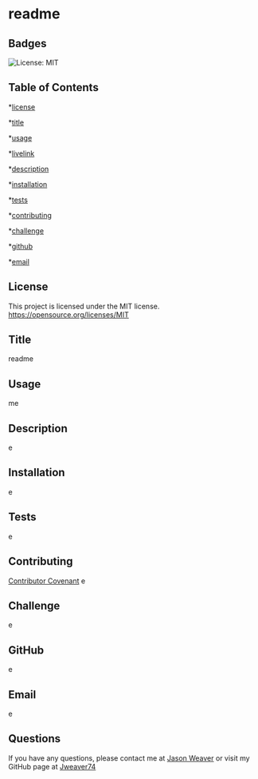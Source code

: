 
# readme
  ## Badges
  ![License: MIT](https://img.shields.io/badge/License-MIT-yellow.svg)

  ## Table of Contents
  *[license](#license)

  *[title](#title)

  *[usage](#usage)

  *[livelink](#livelink)

  *[description](#description)

  *[installation](#installation)

  *[tests](#tests)

  *[contributing](#contributing)

  *[challenge](#challenge)

  *[github](#github)

  *[email](#email)

  ## License
  This project is licensed under the MIT license.
  https://opensource.org/licenses/MIT


  ## Title
  readme


  ## Usage
  me


  ## Description
  e


  ## Installation
  e


  ## Tests
  e


  ## Contributing
  [Contributor Covenant](https://www.contributor-covenant.org/)
  e


  ## Challenge
  e


  ## GitHub
  e


  ## Email
  e


  ## Questions
  If you have any questions, please contact me at [Jason Weaver](Jamaweaver@yahoo.com) or visit my GitHub page at [Jweaver74](https://github.com/Jweaver74)

